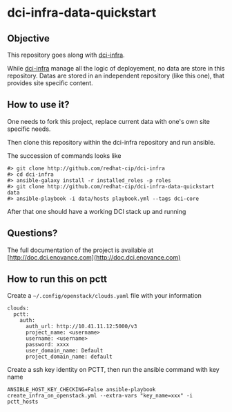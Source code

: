# dci-infra-data-quickstart

## Objective

This repository goes along with [dci-infra](http://github.com/redhat-cip/dci-infra).

While [dci-infra](http://github.com/redhat-cip/dci-infra) manage all the logic of deployement, no data are store in this repository.
Datas are stored in an independent repository (like this one), that provides site specific content.

## How to use it?

One needs to fork this project, replace current data with one's own site specific needs.

Then clone this repository within the dci-infra repository and run ansible.

The succession of commands looks like

```
#> git clone http://github.com/redhat-cip/dci-infra
#> cd dci-infra
#> ansible-galaxy install -r installed_roles -p roles
#> git clone http://github.com/redhat-cip/dci-infra-data-quickstart data
#> ansible-playbook -i data/hosts playbook.yml --tags dci-core
```

After that one should have a working DCI stack up and running

## Questions?

The full documentation of the project is available at [http://doc.dci.enovance.com](http://doc.dci.enovance.com)

## How to run this on pctt

Create a `~/.config/openstack/clouds.yaml` file with your information

```
clouds:
  pctt:
    auth:
      auth_url: http://10.41.11.12:5000/v3
      project_name: <username>
      username: <username>
      password: xxxx
      user_domain_name: Default
      project_domain_name: default
```

Create a ssh key identity on PCTT, then run the ansible command with key name

    ANSIBLE_HOST_KEY_CHECKING=False ansible-playbook create_infra_on_openstack.yml --extra-vars "key_name=xxx" -i pctt_hosts
